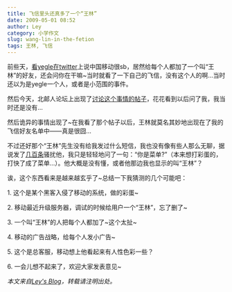 ```yaml
---
title: 飞信里头还真多了一个“王林”
date: 2009-05-01 08:52
author: Ley
category: 小学作文
slug: wang-lin-in-the-fetion
tags: 王林, 飞信
---
```

前些天，[看yegle在twitter][]上说中国移动很sb，居然给每个人都加了一个叫“王林”的好友，还会问你在干嘛\~当时就看了一下自己的飞信，没有这个人的啊...当时还以为是yegle一个人，或者是小范围的事件。

然后今天，北邮人论坛上出现了[讨论这个事情的帖子][]，花花看到以后问了我，我当时还是没有...

然后诡异的事情出现了\~在我看了那个帖子以后，王林就莫名其妙地出现在了我的飞信好友名单中——真是很囧...

不过还好那个“王林”先生没有给我发过什么短信，我也没有像有些人那么无聊，据说发了[几百条][]骚扰他，我只是轻轻地问了一句：“你是菜单?”（本来想打彩蛋的，打快了成了菜单...）。他大概是没有懂，或者他那边我也显示的叫“王林”？

诶，这个东西看来是越来越玄乎了\~总结一下我猜测的几个可能吧：<!--more-->

​1. 这个是某个黑客入侵了移动的系统，做的彩蛋\~

​2. 移动最近升级服务器，调试的时候给用户一个“王林”，忘了删了\~

​3. 一个叫“王林”的人把每个人都加了\~这个太扯\~

​4. 移动的广告战略，给每个人发小广告\~

​5. 这个是总客服，移动想上他看起来有人性色彩一些？

​6. 一会儿想不起来了，欢迎大家发表意见\~

*本文来自[Ley's Blog][]，转载请注明出处。*

  [看yegle在twitter]: http://twitter.com/yegle
  [讨论这个事情的帖子]: http://bbs.byr.edu.cn/wForum/disparticle.php?boardName=Talking&ID=3781962&pos=-1&page=38
  [几百条]: http://bbs.byr.edu.cn/wForum/disparticle.php?boardName=Talking&ID=3781962&pos=-1&page=3
  [Ley's Blog]: http://imley.net "Ley's Blog"
